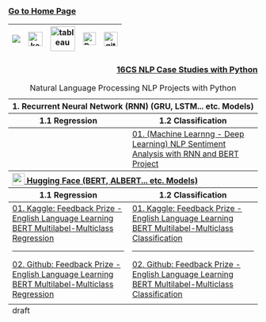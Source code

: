 ### [Go to Home Page](https://github.com/celik-muhammed)

<div align="center">
  
| [![](https://img.shields.io/badge/linkedin-%230077B5.svg?&style=for-the-badge&logo=linkedin&logoColor=white)][Linkedin] | [<img src="https://www.kaggle.com/static/images/site-logo.svg" alt="kaggle" height="28.5"/>][kaggle] | [<img src="https://www.tableau.com/sites/default/files/2021-05/tableau_rgb_500x104.png" alt="tableau" height="50"/>][tableau] | [<picture><source media="(prefers-color-scheme: dark)" srcset="https://theme.zdassets.com/theme_assets/224203/4a55138e21ad44a9c72c8295181c79fe938a2ae6.svg" alt="kaggle" height="26"><img alt="Dark" src="https://cdn-static-1.medium.com/sites/medium.com/about/images/Medium-Logo-Black-RGB-1.svg" alt="kaggle" height="26"></picture>][medium] | [<img src="https://user-images.githubusercontent.com/94930605/160260064-ff3aa908-cbfd-4350-ab28-a26a0b7a1819.png" alt="github_pages" height="28.5"/>][github_pages] |
|:-:|:-:|:-:|:-:|:-:|
<!-- CHANGE-05 .../myname/ myname yerine profil user name yaz -->
[Linkedin]: https://www.linkedin.com/in/çelik-muhammed/ "LinkedIn"
[kaggle]: https://www.kaggle.com/clkmuhammed "Kaggle Page"
[tableau]: https://public.tableau.com/app/profile/celikmuhammed "Tableau Page"
[medium]: https://celik-muhammed.medium.com/ "Medium Page"
[github_pages]: https://celik-muhammed.github.io/ "GitHub Pages"
</div>
  
<h3 align='right'>
  
[16CS NLP Case Studies with Python](https://github.com/celik-muhammed/16CS-NLP-Case-Studies-with-Python/blob/master/README.md)
</h3>

  

<table align="center">
    <caption><div align='center'>Natural Language Processing NLP Projects with Python</div></caption>
<thead align='left'><tr><th colspan=2>1. Recurrent Neural Network (RNN) (GRU, LSTM... etc. Models)</th></tr></thead>
<thead><tr><th>1.1 Regression</th><th>1.2 Classification</th></tr></thead>
<tbody>
  <tr>
    <td><a href="#"></a></td>
    <td rowspan="1"><a href="https://github.com/celik-muhammed/NLP-Sentiment-Analysis-with-RNN-BERT-Project">01. (Machine Learnng - Deep Learning) NLP Sentiment Analysis with RNN and BERT Project</a></td>
  </tr>
</tbody>
<thead align='left'><tr><th colspan=2><a href="https://huggingface.co/models"><img src="https://huggingface.co/front/assets/huggingface_logo-noborder.svg" alt="" valign="bottom" width="25" height="25"> Hugging Face (BERT, ALBERT... etc. Models)</a></th></tr></thead>
<thead><tr><th>1.1 Regression</th><th>1.2 Classification</th></tr></thead>
<tbody>
  <tr>
    <td>
      <a href="https://www.kaggle.com/competitions/feedback-prize-english-language-learning">01. Kaggle: Feedback Prize - English Language Learning BERT Multilabel-Multiclass Regression</a>
      <hr>
      <a href="https://github.com/celik-muhammed/DL_RNN-NLP-ELL-FeedbackPrize-BERT-Multilabel-Multiclass/blob/master/README.md">02. Github: Feedback Prize - English Language Learning BERT Multilabel-Multiclass Regression</a>
    </td>
    <td>
      <a href="https://www.kaggle.com/code/clkmuhammed/ell-feedbackprize-bert-multilabel-multiclass-class/notebook">01. Kaggle: Feedback Prize - English Language Learning BERT Multilabel-Multiclass Classification</a>
      <hr>
      <a href="https://github.com/celik-muhammed/DL_RNN-NLP-ELL-FeedbackPrize-BERT-Multilabel-Multiclass/blob/master/README.md">02. Github: Feedback Prize - English Language Learning BERT Multilabel-Multiclass Classification</a>
    </td>
  </tr>
  <tr>
    <td><a href="#"></a></td>
  </tr>
</tbody>
  
<tfoot>
  <tr><td>draft</td></tr>
</tfoot>
</table>
